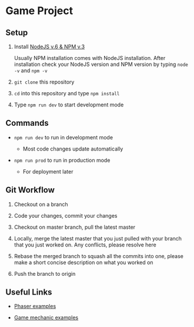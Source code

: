 # Game Project

## Setup

1. Install [NodeJS v.6 & NPM v.3](https://nodejs.org/en/)

   Usually NPM installation comes with NodeJS installation. After installation check your NodeJS version and NPM version by typing `node -v` and `npm -v`

2. `git clone` this repository 

3. `cd` into this repository and type `npm install`

4. Type `npm run dev` to start development mode

## Commands

* `npm run dev` to run in development mode

  * Most code changes update automatically

* `npm run prod` to run in production mode

  * For deployment later

## Git Workflow

1. Checkout on a branch

2. Code your changes, commit your changes

3. Checkout on master branch, pull the latest master

4. Locally, merge the latest master that you just pulled with your branch that you just worked on. Any conflicts, please resolve here

5. Rebase the merged branch to squash all the commits into one, please make a short concise description on what you worked on

5. Push the branch to origin

## Useful Links

* [Phaser examples](http://phaser.io/examples)

* [Game mechanic examples](http://gamemechanicexplorer.com/)
